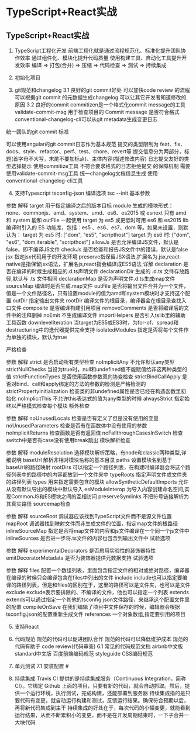 # TypeScript+React实战
## TypeScript+React实战

1. TypeScript工程化开发
前端工程化就是通过流程规范化、标准化提升团队协作效率
通过组件化、模块化提升代码质量
使用构建工具、自动化工具提升开发效率
编译 => 打包(合并) => 压缩 => 代码检查 => 测试 => 持续集成


2. 初始化项目 
3. git规范和changelog
3.1 良好的git commit好处
可以加快code review 的流程
可以根据git commit 的元数据生成changelog
可以让其它开发者知道修改的原因
3.2 良好的commit
commitizen是一个格式化commit message的工具
validate-commit-msg 用于检查项目的 Commit message 是否符合格式
conventional-changelog-cli可以从git metadata生成变更日志

统一团队的git commit 标准

可以使用angular的git commit日志作为基本规范
提交的类型限制为 feat、fix、docs、style、refactor、perf、test、chore、revert等
提交信息分为两部分，标题(首字母不大写，末尾不要加标点)、主体内容(描述修改内容)
日志提交友好的类型选择提示 使用commitize工具
不符合要求格式的日志拒绝提交 的保障机制
需要使用validate-commit-msg工具
统一changelog文档信息生成
使用conventional-changelog-cli工具

4. 支持Typescript
tsconfig-json
编译选项
tsc --init
基本参数

参数	解释
target	用于指定编译之后的版本目标
module	生成的模块形式：none、commonjs、amd、system、umd、es6、es2015 或 esnext 只有 amd 和 system 能和 outFile 一起使用 target 为 es5 或更低时可用 es6 和 es2015
lib	编译时引入的 ES 功能库，包括：es5 、es6、es7、dom 等。如果未设置，则默认为： target 为 es5 时: ["dom", "es5", "scripthost"] target 为 es6 时: ["dom", "es6", "dom.iterable", "scripthost"]
allowJs	是否允许编译JS文件，默认是false，即不编译JS文件
checkJs	是否检查和报告JS文件中的错误，默认是false
jsx	指定jsx代码用于的开发环境 preserve指保留JSX语法,扩展名为.jsx,react-native是指保留jsx语法，扩展名js,react指会编译成ES5语法 详解
declaration	是否在编译的时候生成相应的.d.ts声明文件
declarationDir	生成的 .d.ts 文件存放路径,默认与 .ts 文件相同
declarationMap	是否为声明文件.d.ts生成map文件
sourceMap	编译时是否生成.map文件
outFile	是否将输出文件合并为一个文件，值是一个文件路径名，只有设置module的值为amd和system模块时才支持这个配置
outDir	指定输出文件夹
rootDir	编译文件的根目录，编译器会在根目录查找入口文件
composite	是否编译构建引用项目
removeComments	是否将编译后的文件中的注释删掉
noEmit	不生成编译文件
importHelpers	是否引入tslib里的辅助工具函数
downlevelIteration	当target为ES5或ES3时，为for-of、spread和destructuring中的迭代器提供完全支持
isolatedModules	指定是否将每个文件作为单独的模块，默认为true

严格检查

参数	解释
strict	是否启动所有类型检查
noImplicitAny	不允许默认any类型
strictNullChecks	当设为true时，null和undefined值不能赋值给非这两种类型的值
strictFunctionTypes	是否使用函数参数双向协变检查
strictBindCallApply	是否对bind、call和apply绑定的方法的参数的检测是严格检测的
strictPropertyInitialization	检查类的非undefined属性是否已经在构造函数里初始化
noImplicitThis	不允许this表达式的值为any类型的时候
alwaysStrict	指定始终以严格模式检查每个模块
额外检查

参数	解释
noUnusedLocals	检查是否有定义了但是没有使用的变量
noUnusedParameters	检查是否有在函数体中没有使用的参数
noImplicitReturns	检查函数是否有返回值
noFallthroughCasesInSwitch	检查switch中是否有case没有使用break跳出
模块解析检查

参数	解释
moduleResolution	选择模块解析策略，有node和classic两种类型,详细说明
baseUrl	解析非相对模块名称的基本目录
paths	设置模块名到基于baseUrl的路径映射
rootDirs	可以指定一个路径列表，在构建时编译器会将这个路径列表中的路径中的内容都放到一个文件夹中
typeRoots	指定声明文件或文件夹的路径列表
types	用来指定需要包含的模块
allowSyntheticDefaultImports	允许从没有默认导出的模块中默认导入
esModuleInterop	为导入内容创建命名空间,实现CommonJS和ES模块之间的互相访问
preserveSymlinks	不把符号链接解析为其真实路径
sourcemap检查

参数	解释
sourceRoot	调试器应该找到TypeScript文件而不是源文件位置
mapRoot	调试器找到映射文件而非生成文件的位置，指定map文件的根路径
inlineSourceMap	指定是否将map文件的内容和js文件编译在一个同一个js文件中
inlineSources	是否进一步将.ts文件的内容也包含到输出文件中
试验选项

参数	解释
experimentalDecorators	是否启用实验性的装饰器特性
emitDecoratorMetadata	是否为装饰器提供元数据支持
试验选项

参数	解释
files	配置一个数组列表，里面包含指定文件的相对或绝对路径，编译器在编译的时候只会编译包含在files中列出的文件
include	include也可以指定要编译的路径列表，但是和files的区别在于，这里的路径可以是文件夹，也可以是文件
exclude	exclude表示要排除的、不编译的文件，他也可以指定一个列表
extends	extends可以通过指定一个其他的tsconfig.json文件路径，来继承这个配置文件里的配置
compileOnSave	在我们编辑了项目中文件保存的时候，编辑器会根据tsconfig.json的配置重新生成文件
references	一个对象数组,指定要引用的项目

5. 支持React

6. 代码规范
规范的代码可以促进团队合作
规范的代码可以降低维护成本
规范的代码有助于 code review(代码审查)
6.1 常见的代码规范文档
airbnb中文版
standard中文版
百度前端编码规范
styleguide
CSS编码规范

7. 单元测试
7.1 安装配置 #


8. 持续集成
Travis CI 提供的是持续集成服务（Continuous Integration，简称 CI）。它绑定 Github 上面的项目，只要有新的代码，就会自动抓取。然后，提供一个运行环境，执行测试，完成构建，还能部署到服务器
持续集成指的是只要代码有变更，就自动运行构建和测试，反馈运行结果。确保符合预期以后，再将新代码集成到主干
持续集成的好处在于，每次代码的小幅变更，就能看到运行结果，从而不断累积小的变更，而不是在开发周期结束时，一下子合并一大块代码